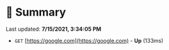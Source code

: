 # 📖 Summary
Last updated: **7/15/2021, 3:34:05 PM**

- `GET` [https://google.com](https://google.com) - **Up** (133ms)
